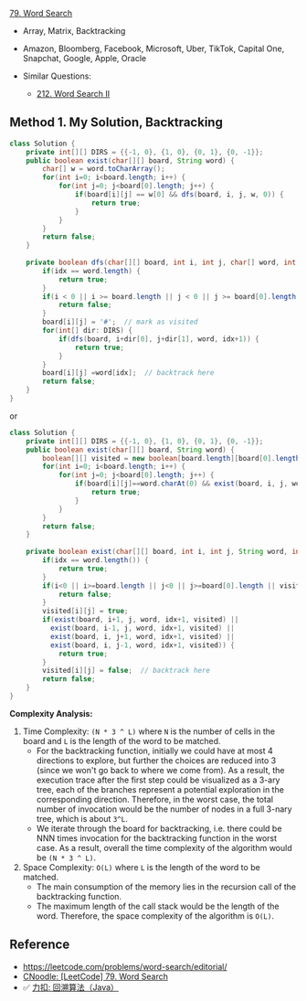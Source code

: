 [79. Word Search](https://leetcode.com/problems/word-search/)

* Array, Matrix, Backtracking
* Amazon, Bloomberg, Facebook, Microsoft, Uber, TikTok, Capital One, Snapchat, Google, Apple, Oracle

* Similar Questions:
    * [212. Word Search II](https://leetcode.com/problems/word-search-ii/)


## Method 1. My Solution, Backtracking
```java
class Solution {
    private int[][] DIRS = {{-1, 0}, {1, 0}, {0, 1}, {0, -1}};
    public boolean exist(char[][] board, String word) {
        char[] w = word.toCharArray();
        for(int i=0; i<board.length; i++) {
            for(int j=0; j<board[0].length; j++) {
                if(board[i][j] == w[0] && dfs(board, i, j, w, 0)) {
                    return true;
                }
            }
        }
        return false;
    }
    
    private boolean dfs(char[][] board, int i, int j, char[] word, int idx) {
        if(idx == word.length) {
            return true;
        }
        if(i < 0 || i >= board.length || j < 0 || j >= board[0].length || word[idx] != board[i][j]) {
            return false;
        }
        board[i][j] = '#';  // mark as visited
        for(int[] dir: DIRS) {
            if(dfs(board, i+dir[0], j+dir[1], word, idx+1)) {
                return true;
            }
        }
        board[i][j] =word[idx];  // backtrack here
        return false;
    }
}
```

or 

```java
class Solution {
    private int[][] DIRS = {{-1, 0}, {1, 0}, {0, 1}, {0, -1}};
    public boolean exist(char[][] board, String word) {
        boolean[][] visited = new boolean[board.length][board[0].length];
        for(int i=0; i<board.length; i++) {
            for(int j=0; j<board[0].length; j++) {
                if(board[i][j]==word.charAt(0) && exist(board, i, j, word, 0, visited)) {
                    return true;
                }
            }
        }
        return false;
    }
    
    private boolean exist(char[][] board, int i, int j, String word, int idx, boolean[][] visited) {
        if(idx == word.length()) {
            return true;
        }
        if(i<0 || i>=board.length || j<0 || j>=board[0].length || visited[i][j] || board[i][j]!=word.charAt(idx)) {
            return false;
        }
        visited[i][j] = true;
        if(exist(board, i+1, j, word, idx+1, visited) ||
          exist(board, i-1, j, word, idx+1, visited) ||
          exist(board, i, j+1, word, idx+1, visited) ||
          exist(board, i, j-1, word, idx+1, visited)) {
            return true;
        }
        visited[i][j] = false;  // backtrack here
        return false;
    }
}
```
**Complexity Analysis:**
1. Time Complexity: `(N * 3 ^ L)` where `N` is the number of cells in the board and `L` is the length of the word to be matched.
   * For the backtracking function, initially we could have at most 4 directions to explore, but further the choices are reduced into 3 (since we won't go back to where we come from). As a result, the execution trace after the first step could be visualized as a 3-ary tree, each of the branches represent a potential exploration in the corresponding direction. Therefore, in the worst case, the total number of invocation would be the number of nodes in a full 3-nary tree, which is about `3^L`.
   * We iterate through the board for backtracking, i.e. there could be NNN times invocation for the backtracking function in the worst case. As a result, overall the time complexity of the algorithm would be `(N * 3 ^ L)`.
2. Space Complexity: `O(L)` where `L` is the length of the word to be matched.
   * The main consumption of the memory lies in the recursion call of the backtracking function. 
   * The maximum length of the call stack would be the length of the word. Therefore, the space complexity of the algorithm is `O(L)`. 


## Reference
* https://leetcode.com/problems/word-search/editorial/
* [CNoodle: [LeetCode] 79. Word Search](https://www.cnblogs.com/cnoodle/p/13217158.html)
* ✅ [力扣: 回溯算法（Java）](https://leetcode.cn/problems/word-search/solutions/12096/zai-er-wei-ping-mian-shang-shi-yong-hui-su-fa-pyth/)
